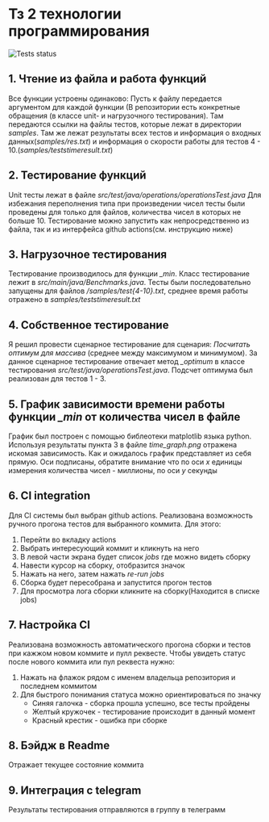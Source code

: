 # Тз 2 технологии программирования
![Tests status](https://github.com/denakifev/CI-and-testing-integrationHSE/actions/workflows/ci.yaml/badge.svg)
## 1. Чтение из файла и работа функций
Все функции устроены одинаково: Пусть к файлу передается аргументом для каждой функции (В репозитории есть конкретные обращения (в классе unit- и нагрузочного тестирования).
Там передаются ссылки на файлы тестов, которые лежат в директории *samples*. Там же лежат результаты всех тестов и информация о входных данных(*samples/res.txt*) и информация о скорости работы для тестов 4 - 10.(*samples/teststimeresult.txt*)
## 2. Тестирование функций
Unit тесты лежат в файле *src/test/java/operations/operationsTest.java* Для избежания переполнения типа при произведении чисел тесты были проведены для только для файлов, количества чисел в которых
не больше 10. Тестирование можно запустить как непросредственно из файла, так и из интерфейса github actions(см. инструкцию ниже)
## 3. Нагрузочное тестирования
Тестирование производилось для функции *_min*. Класс тестирование лежит в *src/main/java/Benchmarks.java*. Тесты были последовательно запущены для файлов */samples/test{4-10}.txt*, среднее время работы отражено в *samples/teststimeresult.txt*
## 4. Собственное тестирование
Я решил провести сценарное тестирование для сценария: *Посчитать оптимум для массива* (среднее между максимумом и минимумом). За данное сценарное тестирование отвечает 
метод *_optimum* в классе тестирования *src/test/java/operationsTest.java*. Подсчет оптимума был реализован для тестов 1 - 3.
## 5. График зависимости времени работы функции *_min* от количества чисел в файле
График был построен с помощью библеотеки matplotlib языка python. Используя результаты пункта 3 в файле *time_graph.png* отражена искомая зависимость. Как и ожидалось график представляет из себя прямую. Оси подписаны, обратите внимание что по оси *x* единицы измерения количества чисел - миллионы,
по оси *y* секунды 
## 6. СI integration 
Для CI системы был выбран github actions. Реализована возможность ручного прогона тестов для выбранного коммита. Для этого:
1. Перейти во вкладку actions
2. Выбрать интересующий коммит и кликнуть на него 
3. В левой части экрана будет список *jobs* где можно видеть сборку
4. Навести курсор на сборку, отобразится значок 
5. Нажать на него, затем нажать *re-run jobs*
6. Сборка будет пересобрана и запустится прогон тестов
7. Для просмотра лога сборки кликните на сборку(Находится в списке jobs)

## 7. Настройка СI
Реализована возможность автоматического прогона сборки и тестов при кажжом новом коммите и пулл реквесте. Чтобы увидеть статус после нового коммита или пул реквеста нужно: 
1. Нажать на флажок рядом с именем владельца репозитория и последнем коммитом
2. Для быстрого понимания статуса можно ориентироваться по значку
   - Синяя галочка - сборка прошла успешно, все тесты пройдены
   - Желтый кружочек - тестирование происходит в данный момент 
   - Красный крестик - ошибка при сборке
## 8. Бэйдж в Readme
Отражает текущее состояние коммита 
## 9. Интеграция с telegram
Результаты тестирования отправляются в группу в телеграмм